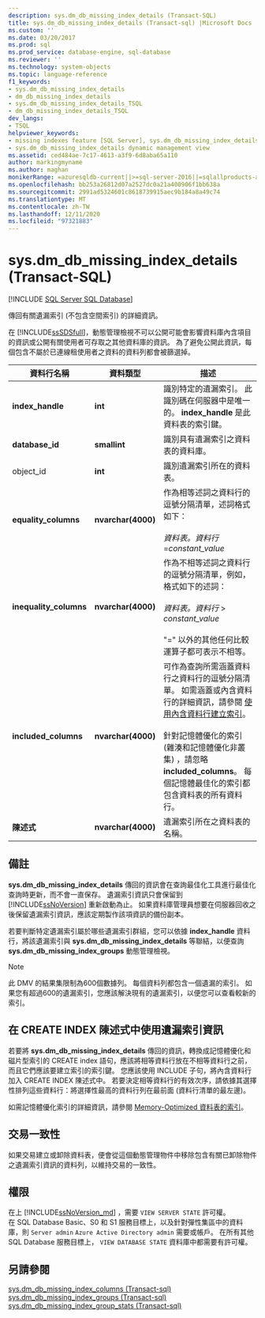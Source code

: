 ```yaml
---
description: sys.dm_db_missing_index_details (Transact-SQL)
title: sys.dm_db_missing_index_details (Transact-sql) |Microsoft Docs
ms.custom: ''
ms.date: 03/20/2017
ms.prod: sql
ms.prod_service: database-engine, sql-database
ms.reviewer: ''
ms.technology: system-objects
ms.topic: language-reference
f1_keywords:
- sys.dm_db_missing_index_details
- dm_db_missing_index_details
- sys.dm_db_missing_index_details_TSQL
- dm_db_missing_index_details_TSQL
dev_langs:
- TSQL
helpviewer_keywords:
- missing indexes feature [SQL Server], sys.dm_db_missing_index_details dynamic management view
- sys.dm_db_missing_index_details dynamic management view
ms.assetid: ced484ae-7c17-4613-a3f9-6d8aba65a110
author: markingmyname
ms.author: maghan
monikerRange: =azuresqldb-current||>=sql-server-2016||=sqlallproducts-allversions||>=sql-server-linux-2017||=azuresqldb-mi-current
ms.openlocfilehash: bb253a26812d07a2527dc0a21a400906f1bb638a
ms.sourcegitcommit: 2991ad5324601c8618739915aec9b184a8a49c74
ms.translationtype: MT
ms.contentlocale: zh-TW
ms.lasthandoff: 12/11/2020
ms.locfileid: "97321883"
---
```

# <a name="sysdm_db_missing_index_details-transact-sql"></a>sys.dm_db_missing_index_details (Transact-SQL)
[!INCLUDE [SQL Server SQL Database](../../includes/applies-to-version/sql-asdb.md)]

  傳回有關遺漏索引 (不包含空間索引) 的詳細資訊。  
  
 在 [!INCLUDE[ssSDSfull](../../includes/sssdsfull-md.md)]，動態管理檢視不可以公開可能會影響資料庫內含項目的資訊或公開有關使用者可存取之其他資料庫的資訊。 為了避免公開此資訊，每個包含不屬於已連線租使用者之資料的資料列都會被篩選掉。  

  
|資料行名稱|資料類型|描述|  
|-----------------|---------------|-----------------|  
|**index_handle**|**int**|識別特定的遺漏索引。 此識別碼在伺服器中是唯一的。 **index_handle** 是此資料表的索引鍵。|  
|**database_id**|**smallint**|識別具有遺漏索引之資料表的資料庫。|  
|object_id|**int**|識別遺漏索引所在的資料表。|  
|**equality_columns**|**nvarchar(4000)**|作為相等述詞之資料行的逗號分隔清單，述詞格式如下：<br /><br /> *資料表。資料行*  =*constant_value*|  
|**inequality_columns**|**nvarchar(4000)**|作為不相等述詞之資料行的逗號分隔清單，例如，格式如下的述詞：<br /><br /> *資料表。資料行*  > *constant_value*<br /><br /> "=" 以外的其他任何比較運算子都可表示不相等。|  
|**included_columns**|**nvarchar(4000)**|可作為查詢所需涵蓋資料行之資料行的逗號分隔清單。 如需涵蓋或內含資料行的詳細資訊，請參閱 [使用內含資料行建立索引](../../relational-databases/indexes/create-indexes-with-included-columns.md)。<br /><br /> 針對記憶體優化的索引 (雜湊和記憶體優化非叢集) ，請忽略 **included_columns**。 每個記憶體最佳化的索引都包含資料表的所有資料行。|  
|**陳述式**|**nvarchar(4000)**|遺漏索引所在之資料表的名稱。|  
  
## <a name="remarks"></a>備註  
 **sys.dm_db_missing_index_details** 傳回的資訊會在查詢最佳化工具進行最佳化查詢時更新，而不會一直保存。 遺漏索引資訊只會保留到 [!INCLUDE[ssNoVersion](../../includes/ssnoversion-md.md)] 重新啟動為止。 如果資料庫管理員想要在伺服器回收之後保留遺漏索引資訊，應該定期製作該項資訊的備份副本。  
  
 若要判斷特定遺漏索引屬於哪些遺漏索引群組，您可以依據 **index_handle** 資料行，將該遺漏索引與 **sys.dm_db_missing_index_details** 等聯結，以便查詢 **sys.dm_db_missing_index_groups** 動態管理檢視。  

  >[!NOTE]
  >此 DMV 的結果集限制為600個數據列。 每個資料列都包含一個遺漏的索引。 如果您有超過600的遺漏索引，您應該解決現有的遺漏索引，以便您可以查看較新的索引。 
  
## <a name="using-missing-index-information-in-create-index-statements"></a>在 CREATE INDEX 陳述式中使用遺漏索引資訊  
 若要將 **sys.dm_db_missing_index_details** 傳回的資訊，轉換成記憶體優化和磁片型索引的 CREATE index 語句，應該將相等資料行放在不相等資料行之前，而且它們應該要建立索引的索引鍵。 您應該使用 INCLUDE 子句，將內含資料行加入 CREATE INDEX 陳述式中。 若要決定相等資料行的有效次序，請依據其選擇性排列這些資料行：將選擇性最高的資料行列在最前面 (資料行清單的最左邊)。  
  
 如需記憶體優化索引的詳細資訊，請參閱 [Memory-Optimized 資料表的索引](../../relational-databases/in-memory-oltp/indexes-for-memory-optimized-tables.md)。  
  
## <a name="transaction-consistency"></a>交易一致性  
 如果交易建立或卸除資料表，便會從這個動態管理物件中移除包含有關已卸除物件之遺漏索引資訊的資料列，以維持交易的一致性。  
  
## <a name="permissions"></a>權限

在上 [!INCLUDE[ssNoVersion_md](../../includes/ssnoversion-md.md)] ，需要 `VIEW SERVER STATE` 許可權。   
在 SQL Database Basic、S0 和 S1 服務目標上，以及針對彈性集區中的資料庫，則 `Server admin` `Azure Active Directory admin` 需要或帳戶。 在所有其他 SQL Database 服務目標上， `VIEW DATABASE STATE` 資料庫中都需要有許可權。   

## <a name="see-also"></a>另請參閱  
 [sys.dm_db_missing_index_columns &#40;Transact-sql&#41;](../../relational-databases/system-dynamic-management-views/sys-dm-db-missing-index-columns-transact-sql.md)   
 [sys.dm_db_missing_index_groups &#40;Transact-sql&#41;](../../relational-databases/system-dynamic-management-views/sys-dm-db-missing-index-groups-transact-sql.md)   
 [sys.dm_db_missing_index_group_stats &#40;Transact-sql&#41;](../../relational-databases/system-dynamic-management-views/sys-dm-db-missing-index-group-stats-transact-sql.md)  
  
  
